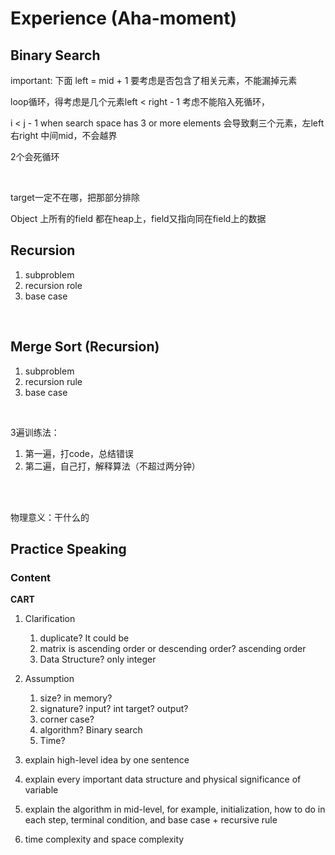 # Experience (Aha-moment)

## Binary Search

important: 下面 left = mid + 1 要考虑是否包含了相关元素，不能漏掉元素

loop循环，得考虑是几个元素left < right - 1 考虑不能陷入死循环，

i < j - 1   when search space has 3 or more elements 会导致剩三个元素，左left 右right 中间mid，不会越界

2个会死循环								

​							

target一定不在哪，把那部分排除





Object 上所有的field 都在heap上，field又指向同在field上的数据





## Recursion

1. subproblem
2. recursion role
3. base case

<br>

## Merge Sort (Recursion)

1. subproblem
2. recursion rule
3. base case

<br>

3遍训练法：

1. 第一遍，打code，总结错误
2. 第二遍，自己打，解释算法（不超过两分钟）

<br>



<br>

物理意义：干什么的

## Practice Speaking

### Content

**CART**

1. Clarification
   1. duplicate? It could be
   2.  matrix is ascending order or descending order?       ascending order
   3. Data Structure?  only integer
2. Assumption
   1. size? in memory?
   2. signature? input? int target? output?
   3. corner case?
   4. algorithm? Binary search
   5. Time?

1. explain high-level idea by one sentence
2. explain every important data structure and physical significance of variable
3. explain the algorithm in mid-level, for example, initialization, how to do in each step, terminal condition, and base case + recursive rule
4. time complexity and space complexity


